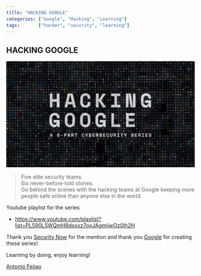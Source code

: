 ```yaml
---
title: "HACKING GOOGLE"
categories: ["Google", "Hacking", "Learning"]
tags:       ["hacker", "security", "learning"]
---
```


## HACKING GOOGLE

!["hacking-google-series-2022"](/assets/images/hacking-google-series-2022.jpg "hacking google series 2022")

> Five elite security teams.  
> Six never-before-told stories.  
> Go behind the scenes with the hacking teams at Google keeping more people safe online than anyone else in the world.

Youtube playlist for the series

* <https://www.youtube.com/playlist?list=PL590L5WQmH8dsxxz7ooJAgmijwOz0lh2H>


Thank you [Security Now](https://twit.tv/shows/security-now) for the mention and thank you [Google](https://www.google.com/) for creating these series!


Learning by doing, enjoy learning!

[Antonio Feijao](https://www.antoniofeijao.com)
